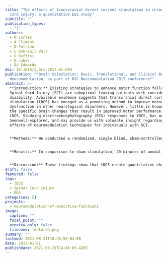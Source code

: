 ```yaml
---
title: "The effects of transcranial direct current stimulation in chronic spinal
  cord injury: a quantitative EEG study"
subtitle: ""
publication_types:
  - "1"
authors:
  - M Cortes
  - A Climent
  - D Putrino
  - L Dubreuil Vall
  - G Ruffini
  - D Labar
  - DJ Edwards
doi: 10.1016/j.brs.2017.01.094
publication: "*Brain Stimulation: Basic, Translational, and Clinical Research in
  Neuromodulation, as part of NYC Neuromodulation 2017 conference*"
abstract: >-
  **Introduction:** Existing strategies to enhance motor function following
  Spinal Cord Injury (SCI) are suboptimal leaving patients with considerable
  disability. Available evidence suggests that transcranial direct current
  stimulation (tDCS) has emerged as a promising method to improve motor
  dysfunction in other neurological disorders. However, little is known about
  the specific brain changes that result in improved motor performance following
  tDCS. Studying electroencephalography (EEG) responses to tDCS, has not
  beenwell-explored, and may provide us with valuable insight regarding the
  effects of neuromodulation techniques for individuals with SCI.


  **Methods:** We conducted a randomized, single blind, sham-controlled, cross-over study in seven chronic SCI subjects with cervical lesions. We investigated the effects of 20-minute anodal tDCS applied over the left primary motor cortex (M1) on EEG power spectrum density, coherence and frequency band power. Subjects were randomized to receive either 1mA or sham stimulation. The EEG data acquisition pre- and post- stimulation comprised 5-minute epochs of 8-channel EEG using the Neuroelectrics ‘StarStim’ system with Ag/AgCl electrodes.


  **Results:** In comparison to sham stimulation, 20-minutes of anodal 1mA tDCS induced a pattern of higher frequency activity around the anodal stimulating electrode, and lower frequency activity near the return electrode in the frequency (full band) and mean power domain (gamma band). In addition, tDCS increased coherence in the fastest bands (gamma, beta 2) and decreased coherence in slower frequency bands (theta, SMR), with no relation with brain topography or the stimulation electrode polarity.


  **Discussion:** These findings show that tDCS create quantitative changes to EEG in SCI survivors. These EEG changes are consistent with changes that are observed in tDCS protocols that result in improved motor outcomes for other neurological conditions such as chronic stroke. Our result sets the stage for optimizing tDCS protocols that can be used for the treatment of motor dysfunction in individuals with SCI.
draft: false
featured: false
tags:
  - tDCS
  - Spinal Cord Injury
  - EEG
categories: []
projects:
  - neuromodulation-of-executive-functions
image:
  caption: ""
  focal_point: ""
  preview_only: false
  filename: featured.png
summary: ""
lastmod: 2021-08-21T10:45:58-04:00
date: 2017-01-01
publishDate: 2021-08-21T14:46:09.426Z
---
```

